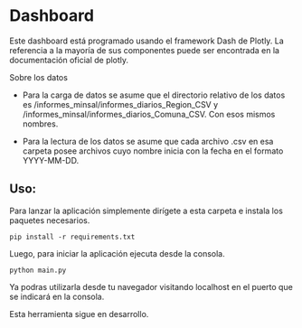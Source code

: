 # Dashboard

Este dashboard está programado usando el framework Dash de Plotly. La referencia a la mayoría de sus componentes
puede ser encontrada en la documentación oficial de plotly.

Sobre los datos

- Para la carga de datos se asume que el directorio relativo de los datos es /informes_minsal/informes_diarios_Region_CSV
y /informes_minsal/informes_diarios_Comuna_CSV. Con esos mismos nombres.

- Para la lectura de los datos se asume que cada archivo .csv en esa carpeta posee archivos cuyo nombre inicia con la
fecha en el formato YYYY-MM-DD.

## Uso:

Para lanzar la aplicación simplemente dirígete a esta carpeta e instala los paquetes necesarios.

````
pip install -r requirements.txt
````

Luego, para iniciar la aplicación ejecuta desde la consola.
````
python main.py
````
Ya podras utilizarla desde tu navegador visitando localhost en el puerto que se indicará en la consola.

Esta herramienta sigue en desarrollo.